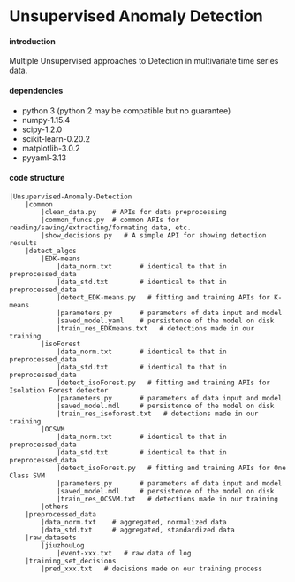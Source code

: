 # Unsupervised Anomaly Detection

#### introduction
Multiple Unsupervised approaches to Detection in multivariate time series data.

#### dependencies
- python 3 (python 2 may be compatible but no guarantee)
- numpy-1.15.4
- scipy-1.2.0
- scikit-learn-0.20.2
- matplotlib-3.0.2
- pyyaml-3.13

#### code structure
    |Unsupervised-Anomaly-Detection
        |common
            |clean_data.py    # APIs for data preprocessing
            |common_funcs.py  # common APIs for reading/saving/extracting/formating data, etc.
            |show_decisions.py   # A simple API for showing detection results
        |detect_algos
            |EDK-means
                |data_norm.txt       # identical to that in preprocessed_data
                |data_std.txt        # identical to that in preprocessed_data
                |detect_EDK-means.py   # fitting and training APIs for K-means
                |parameters.py       # parameters of data input and model
                |saved_model.yaml    # persistence of the model on disk
                |train_res_EDKmeans.txt   # detections made in our training
            |isoForest
                |data_norm.txt       # identical to that in preprocessed_data
                |data_std.txt        # identical to that in preprocessed_data
                |detect_isoForest.py   # fitting and training APIs for Isolation Forest detector
                |parameters.py       # parameters of data input and model
                |saved_model.mdl     # persistence of the model on disk
                |train_res_isoforest.txt   # detections made in our training
            |OCSVM
                |data_norm.txt       # identical to that in preprocessed_data
                |data_std.txt        # identical to that in preprocessed_data
                |detect_isoForest.py   # fitting and training APIs for One Class SVM
                |parameters.py       # parameters of data input and model
                |saved_model.mdl     # persistence of the model on disk
                |train_res_OCSVM.txt   # detections made in our training
            |others
        |preprocessed_data
            |data_norm.txt    # aggregated, normalized data
            |data_std.txt     # aggregated, standardized data
        |raw_datasets
            |jiuzhouLog
                |event-xxx.txt   # raw data of log
        |training_set_decisions
            |pred_xxx.txt   # decisions made on our training process

